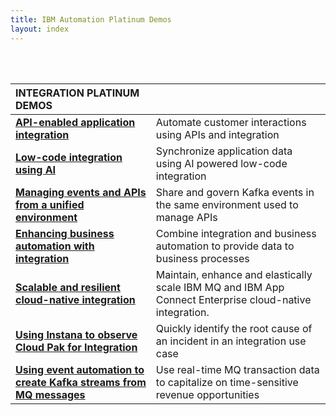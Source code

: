```yaml
---
title: IBM Automation Platinum Demos
layout: index
---
```

<br/>
<br/>

| **INTEGRATION PLATINUM DEMOS** | | 
| :---         | :--- |
| **[API-enabled application integration](https://ibm-garage-tsa.github.io/platinum-demos/300-integration-api-enabled-application-integration/demo-preparation)** | Automate customer interactions using APIs and integration |
| **[Low-code integration using AI](https://ibm-garage-tsa.github.io/platinum-demos/300-integration-low-code-integration-using-ai/demo-preparation)** | Synchronize application data using AI powered low-code integration |
| **[Managing events and APIs from a unified environment](https://ibm-garage-tsa.github.io/platinum-demos/300-integration-managing-events-and-apis-from-unified-environment/demo-preparation)** | Share and govern Kafka events in the same environment used to manage APIs |
| **[Enhancing business automation with integration](https://ibm.github.io/platinum-demos/300-enhancing-ba-with-integration/demo-preparation)** | Combine integration and business automation to provide data to business processes |
| **[Scalable and resilient cloud-native integration](https://ibm.github.io/platinum-demos/300-integration-scalable-and-resilient-cloud-native-integration/demo-preparation)** | Maintain, enhance and elastically scale IBM MQ and IBM App Connect Enterprise cloud-native integration. |
| **[Using Instana to observe Cloud Pak for Integration](https://ibm.github.io/platinum-demos/300-using-instana-to-observe-cloud-pak-for-integration/demo-preparation)** | Quickly identify the root cause of an incident in an integration use case |
| **[Using event automation to create Kafka streams from MQ messages](https://ibm.github.io/platinum-demos/300-integration-using-event-automation-to-create-kafka-streams-from-mq-messages/demo-preparation)** | Use real-time MQ transaction data to capitalize on time-sensitive revenue opportunities |